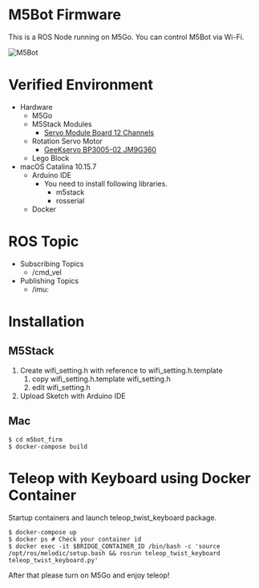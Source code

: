 M5Bot Firmware
==============

This is a ROS Node running on M5Go.
You can control M5Bot via Wi-Fi.

![M5Bot](https://user-images.githubusercontent.com/1230152/101273091-eb4a2a00-37d5-11eb-92f1-e643a18eb720.jpg)

# Verified Environment

* Hardware
  * M5Go
  * M5Stack Modules
    * [Servo Module Board 12 Channels](https://m5stack.com/collections/m5-module/products/servo-module)
  * Rotation Servo Motor
    * [GeeKservo BP3005-02 JM9G360](https://nettigo.eu/products/geekservo-lego-compatible-continuous-rotation-servo-360)
  * Lego Block
* macOS Catalina 10.15.7
  * Arduino IDE
    * You need to install following libraries.
      * m5stack
      * rosserial
  * Docker


# ROS Topic

* Subscribing Topics
  * /cmd_vel
* Publishing Topics
  * /imu:

# Installation

## M5Stack

1. Create wifi_setting.h with reference to wifi_setting.h.template
   1. copy wifi_setting.h.template wifi_setting.h
   2. edit wifi_setting.h
2. Upload Sketch with Arduino IDE

## Mac

```
$ cd m5bot_firm
$ docker-compose build
```

# Teleop with Keyboard using Docker Container

Startup containers and launch teleop_twist_keyboard package.

```
$ docker-compose up
$ docker ps # Check your container id
$ docker exec -it $BRIDGE_CONTAINER_ID /bin/bash -c 'source /opt/ros/melodic/setup.bash && rosrun teleop_twist_keyboard teleop_twist_keyboard.py'
```

After that please turn on M5Go and enjoy teleop!

